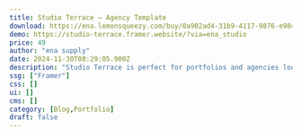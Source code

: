 ```yaml
---
title: Studio Terrace — Agency Template
download: https://ena.lemonsqueezy.com/buy/0a902ad4-31b9-4117-9876-e9843f6ddf7a
demo: https://studio-terrace.framer.website/?via=ena_studio
price: 49
author: "ena supply"
date: 2024-11-30T08:29:05.900Z
description: "Studio Terrace is perfect for portfolios and agencies looking for a clean presence."
ssg: ["Framer"]
css: []
ui: []
cms: []
category: [Blog,Portfolio]
draft: false
---
```

